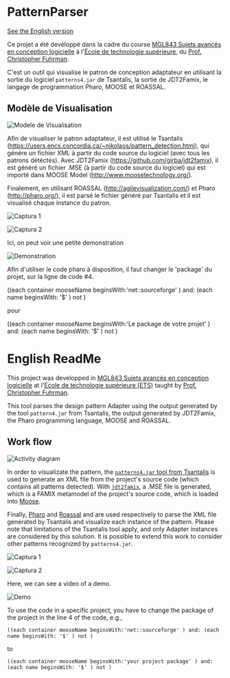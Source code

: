 # PatternParser

[See the English version](#english-readme)

Ce projet a été devéloppé dans la cadre du course [MGL843 Sujets avancés en conception logicielle](https://sites.google.com/a/etsmtl.net/mgl843/) à l'[École de technologie supérieure](https://etsmtl.ca), du [Prof. Christopher Fuhrman](https://profs.etsmtl.ca/cfuhrman).

C'est un outil qui visualise le patron de conception adaptateur en utilisant la sortie du logiciel `patterns4.jar` de Tsantalis, la sortie de JDT2Famix, le langage de programmation Pharo, MOOSE et ROASSAL.

## Modèle de Visualisation 

![Modele de Visualisation](https://github.com/tebo93/PatternParser/blob/master/imagen%20modelo%20de%20visualisation.PNG)

Afin de visualiser le patron adaptateur, il est utilisé le Tsantalis (https://users.encs.concordia.ca/~nikolaos/pattern_detection.html), qui génére un fichier XML à partir du code source du logiciel (avec tous les patrons détéctés). Avec JDT2Famix (https://github.com/girba/jdt2famix), il est généré un fichier .MSE (à partir du code source du logiciel) qui est importé dans MOOSE Model (http://www.moosetechnology.org/).

Finalement, en utilisant ROASSAL (http://agilevisualization.com/) et Pharo (http://pharo.org/), il est parsé le fichier généré par Tsantalis et il est visualisé chaque instance du patron.


![Captura 1](https://github.com/tebo93/PatternParser/blob/master/Capture%201.PNG)

![Captura 2](https://github.com/tebo93/PatternParser/blob/master/Captura%202.PNG)

Ici, on peut voir une petite demonstration

![Demonstration](https://www.youtube.com/watch?v=FaypkVeFVpQ)

Afin d'utiliser le code pharo à disposition, il faut changer le 'package' du projet, sur la ligne de code #4.

((each container mooseName beginsWith:'net::sourceforge' ) and: (each name beginsWith: '$' ) not )

pour

((each container mooseName beginsWith:'Le package de votre projet' ) and: (each name beginsWith: '$' ) not )

# English ReadMe

This project was developped in [MGL843 Sujets avancés en conception logicielle](https://sites.google.com/a/etsmtl.net/mgl843/) at l'[École de technologie supérieure (ETS)](https://etsmtl.ca) taught by [Prof. Christopher Fuhrman](https://profs.etsmtl.ca/cfuhrman).

This tool parses the design pattern Adapter using the output generated by the tool `pattern4.jar` from Tsantalis, the output generated by JDT2Famix, the Pharo programming language, MOOSE and ROASSAL.

## Work flow
![Activity diagram](https://www.planttext.com/plantuml/img/HO-z3e9048JxVOeD5JOKnWeQ_4qq44reQ2msS2W8T-JkC9BSmxk0YTtEvDkTdTXOqdReMW1tpHpC4iAzAWKQDUX2u8NUT8TAwHSWXWsh8fgctMW55XEu46nvNa_M2YtD9cX8UzuCtXOFQydNPI4C-dcQh9QRI0-gvRBSbEkAklhpspjjqtEEdR3KSKgBVf1cnzKKv5AbZ70Jb2WgaVq8X2nn_fAht9wabOFmK9k-fV4V7G5NL3r0p3ZN_W80.png)

In order to visualizate the pattern, the [`patterns4.jar` tool from Tsantalis](https://users.encs.concordia.ca/~nikolaos/pattern_detection.html) is used to generate an XML file from the project's source code (which contains all patterns detected). With [`jdt2famix`](https://github.com/girba/jdt2famix), a .MSE file is generated, which is a FAMIX metamodel of the project's source code, which is loaded into [Moose](http://www.moosetechnology.org/).

Finally, [Pharo](http://pharo.org/) and [Roassal](http://agilevisualization.com/) and are used respectively to parse the XML file generated by Tsantalis and visualize each instance of the pattern. Please note that limitations of the Tsantalis tool apply, and only Adapter instances are considered by this solution. It is possible to extend this work to consider other patterns recognized by `patterns4.jar`.

![Captura 1](https://github.com/tebo93/PatternParser/blob/master/Capture%201.PNG)

![Captura 2](https://github.com/tebo93/PatternParser/blob/master/Captura%202.PNG)

Here, we can see a video of a demo.

![Demo](https://www.youtube.com/watch?v=FaypkVeFVpQ)

To use the code in a specific project, you have to change the package of the project in the line 4 of the code, e.g.,

    ((each container mooseName beginsWith:'net::sourceforge' ) and: (each name beginsWith: '$' ) not )

to

    ((each container mooseName beginsWith:'your project package' ) and: (each name beginsWith: '$' ) not )

